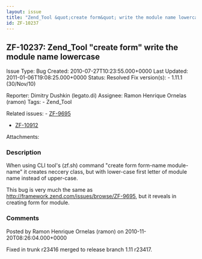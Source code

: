 ```yaml
---
layout: issue
title: "Zend_Tool &quot;create form&quot; write the module name lowercase"
id: ZF-10237
---
```


ZF-10237: Zend\_Tool "create form" write the module name lowercase
------------------------------------------------------------------

 Issue Type: Bug Created: 2010-07-27T10:23:55.000+0000 Last Updated: 2011-01-06T19:08:25.000+0000 Status: Resolved Fix version(s): - 1.11.1 (30/Nov/10)
 
 Reporter:  Dimitry Dushkin (legato.di)  Assignee:  Ramon Henrique Ornelas (ramon)  Tags: - Zend\_Tool
 
 Related issues: - [ZF-9695](/issues/browse/ZF-9695)
- [ZF-10912](/issues/browse/ZF-10912)
 
 Attachments: 
### Description

When using CLI tool's (zf.sh) command "create form form-name module-name" it creates neccery class, but with lower-case first letter of module name instead of upper-case.

This bug is very much the same as <http://framework.zend.com/issues/browse/ZF-9695>, but it reveals in creating form for module.

 

 

### Comments

Posted by Ramon Henrique Ornelas (ramon) on 2010-11-20T08:26:04.000+0000

Fixed in trunk r23416 merged to release branch 1.11 r23417.

 

 